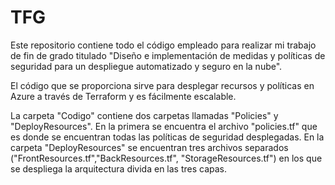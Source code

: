 # TFG
Este repositorio contiene todo el código empleado para realizar mi trabajo de fin de grado titulado "Diseño e implementación de medidas y políticas de seguridad para un despliegue automatizado y seguro en la nube".

El código que se proporciona sirve para desplegar recursos y políticas en Azure a través de Terraform y es fácilmente escalable.

La carpeta "Codigo" contiene dos carpetas llamadas "Policies" y "DeployResources". En la primera se encuentra el archivo "policies.tf" que es donde se encuentran todas las políticas de seguridad desplegadas. En la carpeta "DeployResources" se encuentran tres archivos separados ("FrontResources.tf","BackResources.tf", "StorageResources.tf") en los que se despliega la arquitectura divida en las tres capas.
